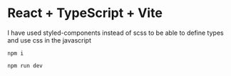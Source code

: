 # React + TypeScript + Vite

I have used styled-components instead of scss to be able to define types and use css in the javascript

`npm i`

`npm run dev`
